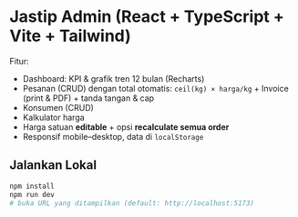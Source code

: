 # Jastip Admin (React + TypeScript + Vite + Tailwind)

Fitur:
- Dashboard: KPI & grafik tren 12 bulan (Recharts)
- Pesanan (CRUD) dengan total otomatis: `ceil(kg) × harga/kg` + Invoice (print & PDF) + tanda tangan & cap
- Konsumen (CRUD)
- Kalkulator harga
- Harga satuan **editable** + opsi **recalculate semua order**
- Responsif mobile–desktop, data di `localStorage`

## Jalankan Lokal
```bash
npm install
npm run dev
# buka URL yang ditampilkan (default: http://localhost:5173)
```
